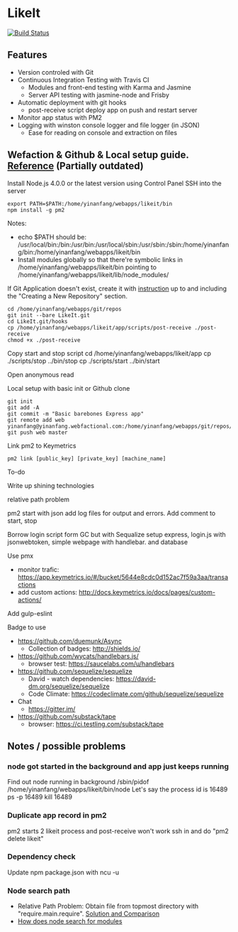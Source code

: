 # LikeIt

[![Build Status](https://travis-ci.org/yinanfang/LikeIt.png?branch=master)](https://travis-ci.org/yinanfang/LikeIt)

## Features

  - Version controled with Git
  - Continuous Integration Testing with Travis CI
    - Modules and front-end testing with Karma and Jasmine
    - Server API testing with jasmine-node and Frisby
  - Automatic deployment with git hooks
    - post-receive script deploy app on push and restart server
  - Monitor app status with PM2
  - Logging with winston console logger and file logger (in JSON)
    - Ease for reading on console and extraction on files

## Wefaction & Github & Local setup guide. [Reference](https://www.jamestease.co.uk/blether/deploying-express-nodejs-app-to-webfaction-using-git-hooks) (Partially outdated)

Install Node.js 4.0.0 or the latest version using Control Panel
SSH into the server

    export PATH=$PATH:/home/yinanfang/webapps/likeit/bin
    npm install -g pm2

Notes:

  - echo $PATH should be: /usr/local/bin:/bin:/usr/bin:/usr/local/sbin:/usr/sbin:/sbin:/home/yinanfang/bin:/home/yinanfang/webapps/likeit/bin
  - Install modules globally so that there're symbolic links in /home/yinanfang/webapps/likeit/bin pointing to /home/yinanfang/webapps/likeit/lib/node_modules/

If Git Application doesn't exist, create it with [instruction](https://docs.webfaction.com/software/git.html) up to and including the "Creating a New Repository" section.

    cd /home/yinanfang/webapps/git/repos
    git init --bare LikeIt.git
    cd LikeIt.git/hooks
    cp /home/yinanfang/webapps/likeit/app/scripts/post-receive ./post-receive
    chmod +x ./post-receive

Copy start and stop script
    cd /home/yinanfang/webapps/likeit/app
    cp ./scripts/stop ../bin/stop
    cp ./scripts/start ../bin/start

Open anonymous read


Local setup with basic init or Github clone

    git init
    git add -A
    git commit -m "Basic barebones Express app"
    git remote add web yinanfang@yinanfang.webfactional.com:/home/yinanfang/webapps/git/repos/LikeIt.git
    git push web master

Link pm2 to Keymetrics

    pm2 link [public_key] [private_key] [machine_name]




To-do

Write up shining technologies

relative path problem

pm2 start with json add log files for output and errors.
Add comment to start, stop

Borrow login script form GC but with Sequalize
setup express, login.js with jsonwebtoken, simple webpage with handlebar. and database

Use pmx
  - monitor trafic: https://app.keymetrics.io/#/bucket/5644e8cdc0d152ac7f59a3aa/transactions
  - add custom actions: http://docs.keymetrics.io/docs/pages/custom-actions/

Add gulp-eslint

Badge to use
  - https://github.com/duemunk/Async
    - Collection of badges: http://shields.io/
  - https://github.com/wycats/handlebars.js/
    - browser test: https://saucelabs.com/u/handlebars
  - https://github.com/sequelize/sequelize
    - David - watch dependencies: https://david-dm.org/sequelize/sequelize
    - Code Climate: https://codeclimate.com/github/sequelize/sequelize
  - Chat
    - https://gitter.im/
  - https://github.com/substack/tape
    - browser: https://ci.testling.com/substack/tape



## Notes / possible problems

### node got started in the background and app just keeps running
Find out node running in background
/sbin/pidof /home/yinanfang/webapps/likeit/bin/node
Let's say the process id is 16489
ps -p 16489
kill 16489

### Duplicate app record in pm2
pm2 starts 2 likeit process and post-receive won't work
ssh in and do "pm2 delete likeit"

### Dependency check
Update npm package.json with
  ncu -u

### Node search path
  - Relative Path Problem: Obtain file from topmost directory with "require.main.require". [Solution and Comparison](https://gist.github.com/branneman/8048520)
  - [How does node search for modules](http://www.bennadel.com/blog/2169-where-does-node-js-and-require-look-for-modules.htm)
